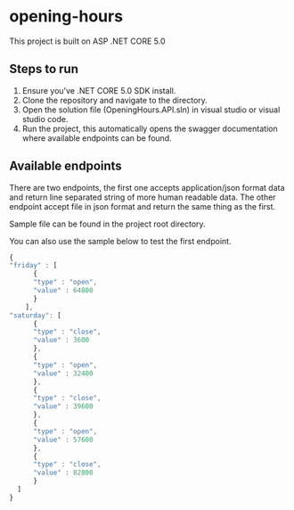 # opening-hours

This project is built on ASP .NET CORE 5.0

## Steps to run
1. Ensure you've .NET CORE 5.0 SDK install.
2. Clone the repository and navigate to the directory.
3. Open the solution file (OpeningHours.API.sln) in visual studio or visual studio code.
4. Run the project, this automatically opens the swagger documentation where available endpoints can be found.

## Available endpoints
There are two endpoints, the first one accepts application/json format data and return line separated string of more human readable data. The other endpoint accept file in json format and return the same thing as the first.

Sample file can be found in the project root directory.

You can also use the sample below to test the first endpoint.

```javascript
{ 
"friday" : [ 
      { 
      "type" : "open", 
      "value" : 64800 
      } 
    ], 
"saturday": [ 
      { 
      "type" : "close", 
      "value" : 3600 
      }, 
      { 
      "type" : "open", 
      "value" : 32400 
      }, 
      { 
      "type" : "close", 
      "value" : 39600 
      }, 
      { 
      "type" : "open", 
      "value" : 57600 
      }, 
      { 
      "type" : "close", 
      "value" : 82800
      } 
  ] 
} 
